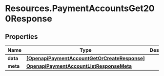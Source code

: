 # Resources.PaymentAccountsGet200Response

## Properties

Name | Type | Description | Notes
------------ | ------------- | ------------- | -------------
**data** | [**[OpenapiPaymentAccountGetOrCreateResponse]**](OpenapiPaymentAccountGetOrCreateResponse.md) |  | [optional] 
**meta** | [**OpenapiPaymentAccountListResponseMeta**](OpenapiPaymentAccountListResponseMeta.md) |  | [optional] 


